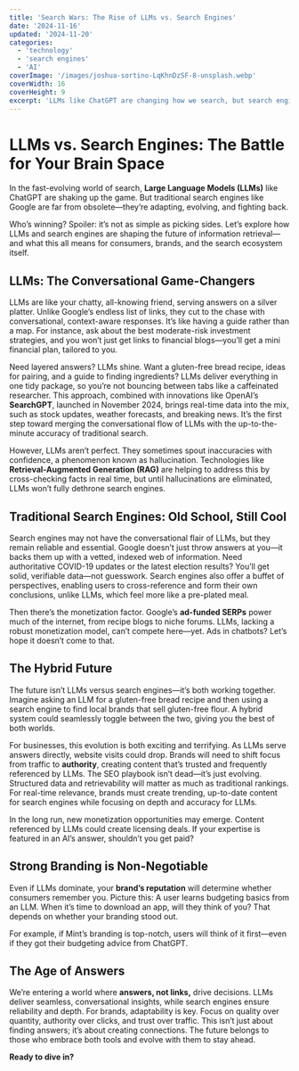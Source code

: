 ```yaml
---
title: 'Search Wars: The Rise of LLMs vs. Search Engines'
date: '2024-11-16'
updated: '2024-11-20'
categories:
  - 'technology'
  - 'search engines'
  - 'AI'
coverImage: '/images/joshua-sortino-LqKhnDzSF-8-unsplash.webp'
coverWidth: 16
coverHeight: 9
excerpt: 'LLMs like ChatGPT are changing how we search, but search engines like Google aren’t backing down. Who wins the battle for your attention?'
---
```


# LLMs vs. Search Engines: The Battle for Your Brain Space

In the fast-evolving world of search, **Large Language Models (LLMs)** like ChatGPT are shaking up the game. But traditional search engines like Google are far from obsolete—they’re adapting, evolving, and fighting back.

Who’s winning? Spoiler: it’s not as simple as picking sides. Let’s explore how LLMs and search engines are shaping the future of information retrieval—and what this all means for consumers, brands, and the search ecosystem itself.

## LLMs: The Conversational Game-Changers

LLMs are like your chatty, all-knowing friend, serving answers on a silver platter. Unlike Google’s endless list of links, they cut to the chase with conversational, context-aware responses. It’s like having a guide rather than a map. For instance, ask about the best moderate-risk investment strategies, and you won’t just get links to financial blogs—you’ll get a mini financial plan, tailored to you.

Need layered answers? LLMs shine. Want a gluten-free bread recipe, ideas for pairing, and a guide to finding ingredients? LLMs deliver everything in one tidy package, so you’re not bouncing between tabs like a caffeinated researcher. This approach, combined with innovations like OpenAI’s **SearchGPT**, launched in November 2024, brings real-time data into the mix, such as stock updates, weather forecasts, and breaking news. It’s the first step toward merging the conversational flow of LLMs with the up-to-the-minute accuracy of traditional search.

However, LLMs aren’t perfect. They sometimes spout inaccuracies with confidence, a phenomenon known as hallucination. Technologies like **Retrieval-Augmented Generation (RAG)** are helping to address this by cross-checking facts in real time, but until hallucinations are eliminated, LLMs won’t fully dethrone search engines.

## Traditional Search Engines: Old School, Still Cool

Search engines may not have the conversational flair of LLMs, but they remain reliable and essential. Google doesn’t just throw answers at you—it backs them up with a vetted, indexed web of information. Need authoritative COVID-19 updates or the latest election results? You’ll get solid, verifiable data—not guesswork. Search engines also offer a buffet of perspectives, enabling users to cross-reference and form their own conclusions, unlike LLMs, which feel more like a pre-plated meal.

Then there’s the monetization factor. Google’s **ad-funded SERPs** power much of the internet, from recipe blogs to niche forums. LLMs, lacking a robust monetization model, can’t compete here—yet. Ads in chatbots? Let’s hope it doesn’t come to that.

## The Hybrid Future

The future isn’t LLMs versus search engines—it’s both working together. Imagine asking an LLM for a gluten-free bread recipe and then using a search engine to find local brands that sell gluten-free flour. A hybrid system could seamlessly toggle between the two, giving you the best of both worlds.

For businesses, this evolution is both exciting and terrifying. As LLMs serve answers directly, website visits could drop. Brands will need to shift focus from traffic to **authority**, creating content that’s trusted and frequently referenced by LLMs. The SEO playbook isn’t dead—it’s just evolving. Structured data and retrievability will matter as much as traditional rankings. For real-time relevance, brands must create trending, up-to-date content for search engines while focusing on depth and accuracy for LLMs.

In the long run, new monetization opportunities may emerge. Content referenced by LLMs could create licensing deals. If your expertise is featured in an AI’s answer, shouldn’t you get paid?

## Strong Branding is Non-Negotiable

Even if LLMs dominate, your **brand’s reputation** will determine whether consumers remember you. Picture this: A user learns budgeting basics from an LLM. When it’s time to download an app, will they think of you? That depends on whether your branding stood out.

For example, if Mint’s branding is top-notch, users will think of it first—even if they got their budgeting advice from ChatGPT.

## The Age of Answers

We’re entering a world where **answers, not links,** drive decisions. LLMs deliver seamless, conversational insights, while search engines ensure reliability and depth. For brands, adaptability is key. Focus on quality over quantity, authority over clicks, and trust over traffic. This isn’t just about finding answers; it’s about creating connections. The future belongs to those who embrace both tools and evolve with them to stay ahead.

**Ready to dive in?**
